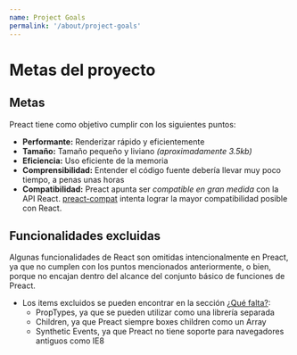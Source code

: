 ```yaml
---
name: Project Goals
permalink: '/about/project-goals'
---
```


# Metas del proyecto

## Metas

Preact tiene como objetivo cumplir con los siguientes puntos:

- **Performante:** Renderizar rápido y eficientemente
- **Tamaño:** Tamaño pequeño y liviano _(aproximadamente 3.5kb)_
- **Eficiencia:** Uso eficiente de la memoria
- **Comprensibilidad:** Entender el código fuente debería llevar muy poco tiempo, a penas unas horas
- **Compatibilidad:** Preact apunta ser _compatible en gran medida_ con la API React. [preact-compat] intenta lograr la mayor compatibilidad posible con React.

## Funcionalidades excluidas

Algunas funcionalidades de React son omitidas intencionalmente en Preact, ya que no cumplen con los puntos mencionados anteriormente, o bien, porque no encajan dentro del alcance del conjunto básico de funciones de Preact.

- Los items excluidos se pueden encontrar en la sección [¿Qué falta?]:
    - PropTypes, ya que se pueden utilizar como una librería separada
    - Children, ya que Preact siempre boxes children como un Array
    - Synthetic Events, ya que Preact no tiene soporte para navegadores antiguos como IE8

[preact-compat]: https://github.com/developit/preact-compat/
[¿Qué falta?]: /guide/differences-to-react#whats-missing
